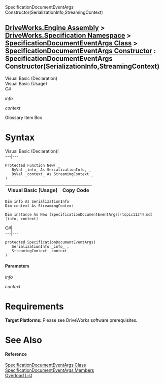 SpecificationDocumentEventArgs Constructor(SerializationInfo,StreamingContext)   
  
[DriveWorks.Engine Assembly](topic2156.md) > [DriveWorks.Specification Namespace](topic10764.md) > [SpecificationDocumentEventArgs Class](topic11344.md) > [SpecificationDocumentEventArgs Constructor](topic11350.md) : SpecificationDocumentEventArgs Constructor(SerializationInfo,StreamingContext)  
---  
  
Visual Basic (Declaration)    
Visual Basic (Usage)    
C# 

_info_
    

_context_
    

Glossary Item Box

# Syntax

Visual Basic (Declaration)|   
---|---  
      
    
    Protected Function New( _
       ByVal _info_ As SerializationInfo, _
       ByVal _context_ As StreamingContext _
    )  
  
Visual Basic (Usage)| Copy Code  
---|---  
      
    
    Dim info As SerializationInfo
    Dim context As StreamingContext
     
    Dim instance As New [SpecificationDocumentEventArgs](topic11344.md)(info, context)  
  
C#|   
---|---  
      
    
    protected SpecificationDocumentEventArgs( 
       SerializationInfo _info_ ,
       StreamingContext _context_
    )  
  
#### Parameters

 _info_
    
_context_
    

# Requirements

**Target Platforms:** Please see DriveWorks software prerequisites.

# See Also

#### Reference

[SpecificationDocumentEventArgs Class](topic11344.md)   
[SpecificationDocumentEventArgs Members](topic11345.md)   
[Overload List](topic11350.md)


